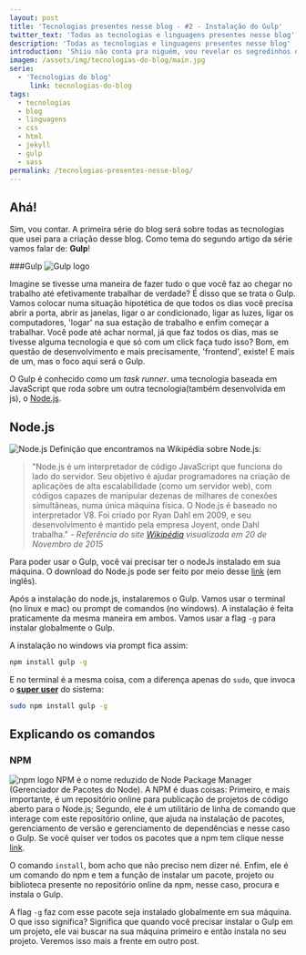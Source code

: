```yaml
---
layout: post
title: 'Tecnologias presentes nesse blog - #2 - Instalação do Gulp'
twitter_text: 'Todas as tecnologias e linguagens presentes nesse blog'
description: 'Todas as tecnologias e linguagens presentes nesse blog'
introduction: 'Shiiu não conta pra niguém, vou revelar os segredinhos que tem nesse blog :p'
imagem: /assets/img/tecnologias-do-blog/main.jpg
serie:
  - 'Tecnologias do blog'
     link: tecnologias-do-blog
tags:
  - tecnologias
  - blog
  - linguagens
  - css
  - html
  - jekyll
  - gulp
  - sass
permalink: /tecnologias-presentes-nesse-blog/
---
```


## Ahá!
Sim, vou contar. A primeira série do blog será sobre todas as tecnologias que usei para a criação desse blog. Como tema do segundo artigo da série vamos falar de: **Gulp**!

###Gulp
![Gulp logo](http://jakesharp.co/wp-content/uploads/2015/03/gulp-logotype-300x187.png "Gulp logo")

Imagine se tivesse uma maneira de fazer tudo o que você faz ao chegar no trabalho até efetivamente trabalhar de verdade? É disso que se trata o Gulp.
Vamos colocar numa situação hipotética de que todos os dias você precisa abrir a porta, abrir as janelas, ligar o ar condicionado, ligar as luzes, ligar os computadores, 'logar' na sua estação de trabalho e enfim começar a trabalhar. Você pode até achar normal, já que faz todos os dias, mas se tivesse alguma tecnologia e que só com um click faça tudo isso? Bom, em questão de desenvolvimento e mais precisamente, 'frontend', existe! E mais de um, mas o foco aqui será o Gulp.

O Gulp é conhecido como um *task runner*. uma tecnologia baseada em JavaScript que roda sobre um outra tecnologia(também desenvolvida em js), o [Node.js](https://nodejs.org/ "site do Node.js" ).

## Node.js

![Node.js](https://nodejs.org/static/images/logos/nodejs.png "Logo do Node.js" )
Definição que encontramos na Wikipédia sobre Node.js:

>"Node.js é um interpretador de código JavaScript que funciona do lado do servidor. Seu objetivo é ajudar programadores na criação de aplicações de alta escalabilidade (como um servidor web), com códigos capazes de manipular dezenas de milhares de conexões simultâneas, numa única máquina física. O Node.js é baseado no interpretador V8. Foi criado por Ryan Dahl em 2009, e seu desenvolvimento é mantido pela empresa Joyent, onde Dahl trabalha." - *Referência do site [Wikipédia](https://pt.m.wikipedia.org/wiki/Node.js "Página da wikipédia que fala sobre o Node.js" ) visualizada em 20 de Novembro de 2015*

Para poder usar o Gulp, você vai precisar ter o nodeJs instalado em sua máquina.
O download do Node.js pode ser feito por meio desse [link](https://nodejs.org/en/download/ " Página de download do Node.js" ) (em inglês).

Após a instalação do node.js, instalaremos o Gulp. Vamos usar o terminal (no linux e mac) ou prompt de comandos (no windows). A instalação é feita praticamente da mesma maneira em ambos. Vamos usar a flag `-g` para instalar globalmente o Gulp.

A instalação no windows via prompt fica assim:
````bash
npm install gulp -g

````

E no terminal é a mesma coisa, com a diferença apenas do `sudo`, que invoca o [**super user**](https://pt.m.wikipedia.org/wiki/Sudo "Página da wikipédia sobre SUDO (SuperUser)" ) do sistema:
````bash
sudo npm install gulp -g
````

## Explicando os comandos

### NPM

![npm logo](https://cdn-images-1.medium.com/max/800/1*0fr3PbT2XqjsMD52sc2-NQ.png " NPM logo" )
NPM é o nome reduzido de Node Package Manager (Gerenciador de Pacotes do Node). A NPM é duas coisas: Primeiro, e mais importante, é um repositório online para publicação de projetos de código aberto para o Node.js; Segundo, ele é um utilitário de linha de comando que interage com este repositório online, que ajuda na instalação de pacotes, gerenciamento de versão e gerenciamento de dependências e nesse caso o Gulp. Se você quiser ver todos os pacotes que a npm tem clique nesse [link](https://www.npmjs.com/ "site da NPM" ).

O comando `install`, bom acho que não preciso nem dizer né. Enfim, ele é um comando do npm e tem a função de instalar um pacote, projeto ou biblioteca presente no repositório online da npm, nesse caso, procura e instala o Gulp.

A flag `-g` faz com esse pacote seja instalado globalmente em sua máquina. O que isso significa? Significa que quando você precisar instalar o Gulp em um projeto, ele vai buscar na sua máquina primeiro e então instala no seu projeto. Veremos isso mais a frente em outro post.
